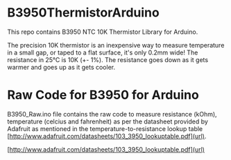 # B3950ThermistorArduino
This repo contains B3950 NTC 10K Thermistor Library for Arduino.

The precision 10K thermistor is an inexpensive way to measure temperature in a small gap, or taped to a flat surface, it's only 0.2mm wide!
The resistance in 25°C is 10K (+- 1%). The resistance goes down as it gets warmer and goes up as it gets cooler. 


# Raw Code for B3950 for Arduino

B3950_Raw.ino file contains the raw code to measure resistance (kOhm), temperature (celcius and fahrenheit) as per the datasheet provided by Adafruit as mentioned in the temperature-to-resistance lookup table [http://www.adafruit.com/datasheets/103_3950_lookuptable.pdf](url).

[http://www.adafruit.com/datasheets/103_3950_lookuptable.pdf](url)


